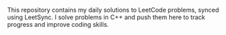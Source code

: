 This repository contains my daily solutions to LeetCode
 problems, synced using LeetSync.
I solve problems in C++  and push them here to track progress and improve coding skills.
